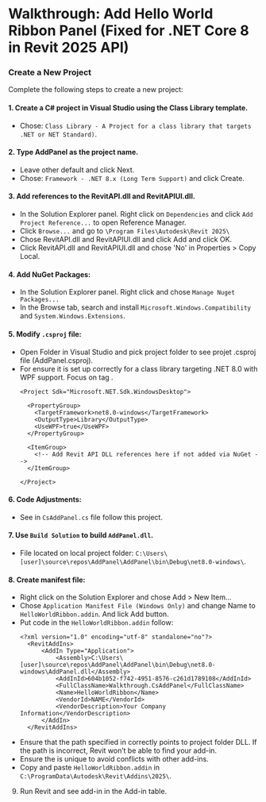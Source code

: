 # Walkthrough: Add Hello World Ribbon Panel (Fixed for .NET Core 8 in Revit 2025 API)

### Create a New Project
Complete the following steps to create a new project:

#### 1. Create a C# project in Visual Studio using the Class Library template.
  - Chose: `Class Library - A Project for a class library that targets .NET or NET Standard)`.

#### 2. Type AddPanel as the project name.
  - Leave other default and click Next.
  - Chose: `Framework - .NET 8.x (Long Term Support)` and click Create.
  
#### 3. Add references to the RevitAPI.dll and RevitAPIUI.dll.
  - In the Solution Explorer panel. Right click on `Dependencies` and click `Add Project Reference...` to open Reference Manager.
  - Click `Browse...` and go to `\Program Files\Autodesk\Revit 2025\`
  - Chose RevitAPI.dll and RevitAPIUI.dll and click Add and click OK.
  - Click RevitAPI.dll and RevitAPIUI.dll and chose 'No' in Properties > Copy Local.

#### 4. Add NuGet Packages:
  - In the Solution Explorer panel. Right click and chose `Manage Nuget Packages...`
  - In the Browse tab, search and install `Microsoft.Windows.Compatibility` and `System.Windows.Extensions`.

#### 5. Modify `.csproj` file:
  - Open Folder in Visual Studio and pick project folder to see projet .csproj file (AddPanel.csproj).
  - For ensure it is set up correctly for a class library targeting .NET 8.0 with WPF support. Focus on tag <PropertyGroup>.
    ```
    <Project Sdk="Microsoft.NET.Sdk.WindowsDesktop">

      <PropertyGroup>
        <TargetFramework>net8.0-windows</TargetFramework>
        <OutputType>Library</OutputType>
        <UseWPF>true</UseWPF>
      </PropertyGroup>
    
      <ItemGroup>
        <!-- Add Revit API DLL references here if not added via NuGet -->
      </ItemGroup>

    </Project>
    ```

#### 6. Code Adjustments:
  - See in `CsAddPanel.cs` file follow this project.

#### 7. Use `Build Solution` to build `AddPanel.dll`.
  - File located on local project folder: `C:\Users\[user]\source\repos\AddPanel\AddPanel\bin\Debug\net8.0-windows\`.

#### 8. Create manifest file:
  - Right click on the Solution Explorer and chose Add > New Item...
  - Chose `Application Manifest File (Windows Only)` and change Name to `HelloWorldRibbon.addin`. And lick Add button.
  - Put code in the `HelloWorldRibbon.addin` follow:
    ```
    <?xml version="1.0" encoding="utf-8" standalone="no"?>
      <RevitAddIns>
          <AddIn Type="Application">
              <Assembly>C:\Users\[user]\source\repos\AddPanel\AddPanel\bin\Debug\net8.0-windows\AddPanel.dll</Assembly>
              <AddInId>604b1052-f742-4951-8576-c261d1789108</AddInId>
              <FullClassName>Walkthrough.CsAddPanel</FullClassName>
              <Name>HelloWorldRibbon</Name>
              <VendorId>NAME</VendorId>
              <VendorDescription>Your Company Information</VendorDescription>
          </AddIn>
      </RevitAddIns>
    ```
  - Ensure that the path specified in <Assembly> correctly points to project folder DLL. If the path is incorrect, Revit won’t be able to find your add-in.
  - Ensure the <AddInId> is unique to avoid conflicts with other add-ins.
  - Copy and paste `HelloWorldRibbon.addin` in `C:\ProgramData\Autodesk\Revit\Addins\2025\`.

9. Run Revit and see add-in in the Add-in table.
